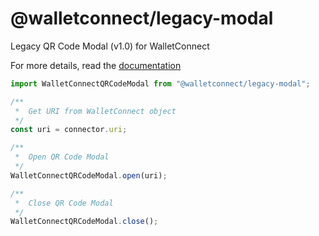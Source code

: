 # @walletconnect/legacy-modal

Legacy QR Code Modal (v1.0) for WalletConnect

For more details, read the [documentation](https://docs.walletconnect.org)

```js
import WalletConnectQRCodeModal from "@walletconnect/legacy-modal";

/**
 *  Get URI from WalletConnect object
 */
const uri = connector.uri;

/**
 *  Open QR Code Modal
 */
WalletConnectQRCodeModal.open(uri);

/**
 *  Close QR Code Modal
 */
WalletConnectQRCodeModal.close();
```
